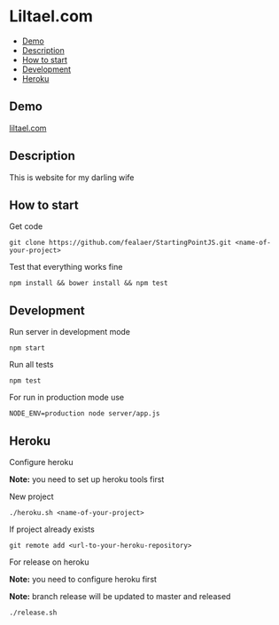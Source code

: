 # Liltael.com

- [Demo](#demo)
- [Description](#description)
- [How to start](#start)
- [Development](#development)
- [Heroku](#heroku)

## Demo
[liltael.com](http://liltaelcom.herokuapp.com)

## Description
This is website for my darling wife

## How to start

Get code
```shell
git clone https://github.com/fealaer/StartingPointJS.git <name-of-your-project>
```

Test that everything works fine
```shell
npm install && bower install && npm test
```

## Development

Run server in development mode
```shell
npm start
```

Run all tests
```shell
npm test
```

For run in production mode use
```shell
NODE_ENV=production node server/app.js
```

## Heroku

Configure heroku

**Note:** you need to set up heroku tools first

New project

```shell
./heroku.sh <name-of-your-project>
```

If project already exists

```shell
git remote add <url-to-your-heroku-repository>
```

For release on heroku

**Note:** you need to configure heroku first

**Note:** branch release will be updated to master and released

```shell
./release.sh
```